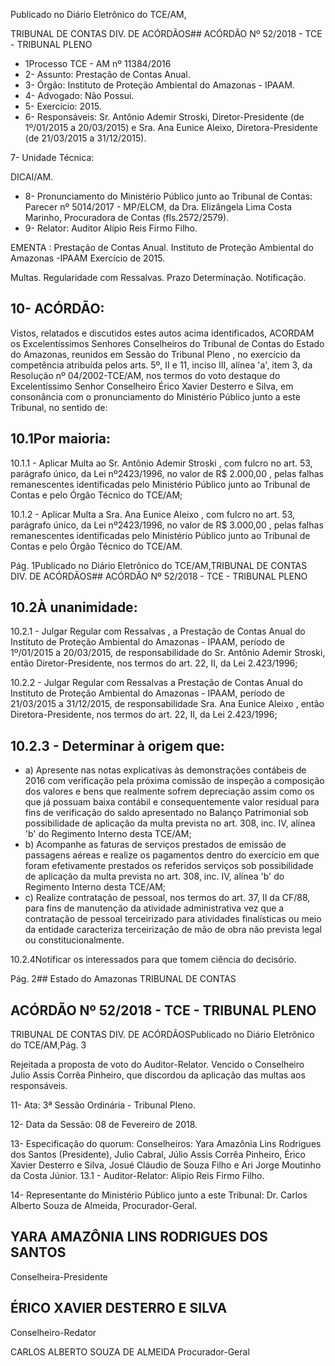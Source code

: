 Publicado  no  Diário Eletrônico do TCE/AM,

TRIBUNAL DE CONTAS DIV. DE  ACÓRDÃOS## ACÓRDÃO Nº 52/2018 - TCE - TRIBUNAL PLENO

- 1Processo TCE - AM nº 11384/2016
- 2- Assunto: Prestação de Contas Anual.
- 3- Órgão: Instituto de Proteção Ambiental do Amazonas - IPAAM.
- 4- Advogado: Não Possui.
- 5- Exercício: 2015.
- 6- Responsáveis: Sr. Antônio  Ademir  Stroski,  Diretor-Presidente  (de  1º/01/2015  a 20/03/2015) e Sra. Ana Eunice Aleixo, Diretora-Presidente (de 21/03/2015 a 31/12/2015).

7- Unidade Técnica:

DICAI/AM.

- 8- Pronunciamento  do Ministério  Público  junto  ao Tribunal  de Contas: Parecer  nº 5014/2017  -  MP/ELCM,  da  Dra.  Elizângela  Lima  Costa  Marinho,  Procuradora  de Contas (fls.2572/2579).
- 9- Relator: Auditor Alípio Reis Firmo Filho.

EMENTA :  Prestação  de  Contas  Anual.  Instituto  de Proteção Ambiental do Amazonas -IPAAM Exercício de 2015.

Multas. Regularidade com Ressalvas. Prazo Determinação. Notificação.

## 10-  ACÓRDÃO:

Vistos, relatados e discutidos estes autos acima identificados, ACORDAM os Excelentíssimos Senhores Conselheiros do Tribunal de Contas do Estado do Amazonas, reunidos em Sessão do Tribunal Pleno , no exercício da competência atribuída pelos arts. 5º,  II e 11, inciso III,  alínea 'a', item 3, da Resolução nº 04/2002-TCE/AM, nos termos do voto destaque do Excelentíssimo Senhor Conselheiro Érico Xavier Desterro e Silva, em consonância com  o  pronunciamento  do  Ministério  Público  junto  a  este  Tribunal,  no sentido de:

## 10.1Por maioria:

10.1.1 - Aplicar Multa ao Sr. Antônio Ademir Stroski , com fulcro no art. 53, parágrafo único, da Lei nº2423/1996, no valor de R$ 2.000,00 , pelas falhas remanescentes identificadas pelo Ministério Público junto ao Tribunal de Contas e pelo Órgão Técnico do TCE/AM;

10.1.2 - Aplicar Multa a Sra. Ana Eunice Aleixo , com fulcro no art. 53,  parágrafo  único,  da  Lei  nº2423/1996,  no  valor  de R$  3.000,00 , pelas falhas remanescentes identificadas pelo Ministério Público junto ao Tribunal de Contas e pelo Órgão Técnico do TCE/AM.

Pág. 1Publicado  no  Diário Eletrônico do TCE/AM,TRIBUNAL DE CONTAS DIV. DE  ACÓRDÃOS## ACÓRDÃO Nº 52/2018 - TCE - TRIBUNAL PLENO

## 10.2À unanimidade:

10.2.1  -  Julgar  Regular  com  Ressalvas ,  a  Prestação  de  Contas Anual  do  Instituto  de  Proteção  Ambiental  do  Amazonas  -  IPAAM, período  de  1º/01/2015  a  20/03/2015,  de  responsabilidade  do Sr. Antônio Ademir Stroski, então Diretor-Presidente, nos termos do art. 22, II, da Lei 2.423/1996;

10.2.2  -  Julgar  Regular  com  Ressalvas a  Prestação  de  Contas Anual  do  Instituto  de  Proteção  Ambiental  do  Amazonas  -  IPAAM, período  de  21/03/2015  a  31/12/2015,  de  responsabilidade Sra.  Ana Eunice Aleixo , então Diretora-Presidente, nos termos do art. 22, II, da Lei 2.423/1996;

## 10.2.3 - Determinar à origem que:

- a) Apresente nas notas explicativas às demonstrações contábeis de 2016 com verificação pela próxima comissão de inspeção a composição  dos  valores  e  bens  que  realmente  sofrem  depreciação assim como os que já  possuam baixa contábil e consequentemente valor  residual  para  fins  de  verificação  do  saldo  apresentado  no Balanço Patrimonial sob possibilidade de aplicação da multa prevista no art. 308, inc. IV, alínea 'b' do Regimento Interno desta TCE/AM;
- b) Acompanhe  as  faturas  de  serviços  prestados  de  emissão  de passagens  aéreas  e  realize  os  pagamentos  dentro  do  exercício  em que foram efetivamente prestados os referidos serviços sob possibilidade de aplicação da multa prevista no art. 308, inc. IV, alínea 'b' do Regimento Interno desta TCE/AM;
- c) Realize contratação de pessoal, nos termos do art. 37, II da CF/88, para  fins  de  manutenção  da  atividade  administrativa  vez  que  a contratação  de  pessoal  terceirizado  para  atividades  finalísticas  ou meio  da  entidade  caracteriza  terceirização  de  mão  de  obra  não prevista legal ou constitucionalmente.

10.2.4Notificar os interessados  para que  tomem  ciência  do decisório.

Pág. 2## Estado do Amazonas TRIBUNAL DE CONTAS

## ACÓRDÃO Nº 52/2018 - TCE - TRIBUNAL PLENO

TRIBUNAL DE CONTAS DIV. DE  ACÓRDÃOSPublicado  no  Diário Eletrônico do TCE/AM,Pág. 3

Rejeitada a proposta de voto do Auditor-Relator. Vencido o Conselheiro Julio  Assis Corrêa Pinheiro, que discordou da aplicação das multas aos responsáveis.

11-  Ata: 3ª Sessão Ordinária - Tribunal Pleno.

12-  Data da Sessão: 08 de Fevereiro de 2018.

13-  Especificação  do  quorum: Conselheiros: Yara  Amazônia  Lins  Rodrigues  dos Santos (Presidente), Julio Cabral, Júlio Assis Corrêa Pinheiro, Érico Xavier Desterro e Silva, Josué Cláudio de Souza Filho  e Ari Jorge Moutinho da Costa Júnior. 13.1 - Auditor-Relator: Alipio Reis Firmo Filho.

14-  Representante  do  Ministério  Público  junto  a  este Tribunal: Dr. Carlos  Alberto Souza de Almeida, Procurador-Geral.

## YARA AMAZÔNIA LINS RODRIGUES DOS SANTOS

Conselheira-Presidente

## ÉRICO XAVIER DESTERRO E SILVA

Conselheiro-Redator

CARLOS ALBERTO SOUZA DE ALMEIDA Procurador-Geral